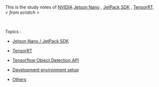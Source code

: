 This is the study notes of [NVIDIA](https://developer.nvidia.com/) [Jetson Nano](https://developer.nvidia.com/embedded/jetson-nano-developer-kit) , [JetPack SDK](https://developer.nvidia.com/embedded/jetpack) , [TensorRT](https://developer.nvidia.com/tensorrt).&emsp;_< from scratch >_

</br>

Topics :

- [Jetson Nano / JetPack SDK](./jetson%20nano%2C%20jetpack/README.md)

- [TensorRT](./tensorrt/README.md)

- [Tensorflow Object Detection API](./tensorflow%20object%20detection%20api/README.md)

- [Development environment setup](./development%20environment%20setup/README.md)

- [Others](./others/README.md)

